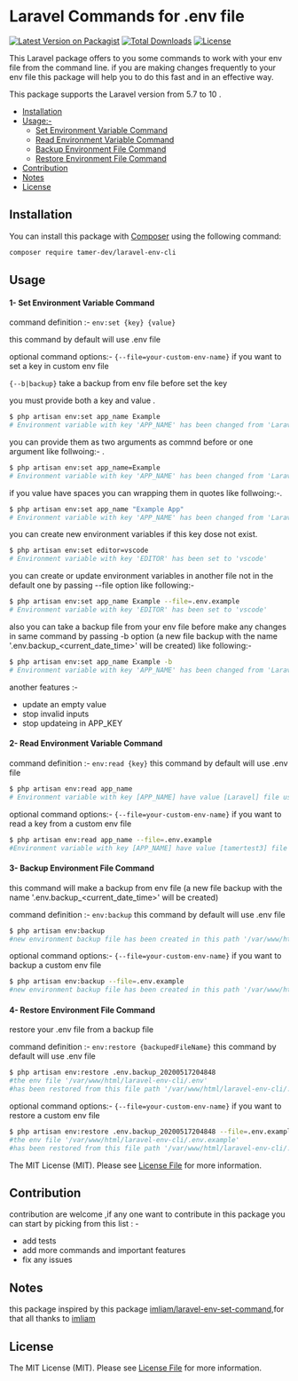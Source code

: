 # Laravel Commands for .env file

[![Latest Version on Packagist](https://img.shields.io/packagist/v/tamer-dev/laravel-env-cli.svg)](https://packagist.org/packages/tamer-dev/laravel-env-cli)
[![Total Downloads](https://img.shields.io/packagist/dt/tamer-dev/laravel-env-cli.svg)](https://packagist.org/packages/tamer-dev/laravel-env-cli)
[![License](https://img.shields.io/github/license/tamer-dev/laravel-env-cli.svg)](LICENSE.md)

This Laravel package offers to you some commands to work with your env file from the command line.
if you are making changes frequently to your env file this package will help you to do this fast and in an effective way.

This package supports the Laravel version from 5.7 to 10 .

<!-- TOC -->

- [Installation](#installation)
- [Usage:-](#usage)
    - [Set Environment Variable Command](#1-set-environment-variable-command)
    - [Read Environment Variable Command](#2-read-environment-variable-command)
    - [Backup Environment File Command](#3-backup-environment-file-command)
    - [Restore Environment File Command](#4-restore-environment-file-command)
- [Contribution](#contribution)
- [Notes](#notes)
- [License](#license)

<!-- /TOC -->

## Installation

You can install this package with [Composer](https://getcomposer.org/) using the following command:

```bash
composer require tamer-dev/laravel-env-cli
```

## Usage

#### 1- Set Environment Variable Command
command definition :-
`env:set {key} {value}`

this command by default will use .env file

optional command options:- 
`{--file=your-custom-env-name}`  if you want to set a key in custom env file

`{--b|backup}` take a backup from env file before set the key

you must provide both a key and value .

```bash
$ php artisan env:set app_name Example
# Environment variable with key 'APP_NAME' has been changed from 'Laravel' to 'Example'
```
 you can provide them as two arguments as commnd before or one argument like follwoing:- .
```bash
$ php artisan env:set app_name=Example
# Environment variable with key 'APP_NAME' has been changed from 'Laravel' to 'Example'
```

if you value have spaces you can wrapping them in quotes like follwoing:-.
```bash
$ php artisan env:set app_name "Example App"
# Environment variable with key 'APP_NAME' has been changed from 'Laravel' to '"Example App"'
```

you can create new environment variables if this key dose not exist.

```bash
$ php artisan env:set editor=vscode
# Environment variable with key 'EDITOR' has been set to 'vscode'
```

you can create or update environment variables in another file not in the default one by passing --file option like following:-

```bash
$ php artisan env:set app_name Example --file=.env.example
# Environment variable with key 'EDITOR' has been set to 'vscode'
```

also you can take a backup file from your env file before make any changes in same command by passing -b option (a new file backup with the name '.env.backup_<current_date_time>' will be created) like following:-
```bash
$ php artisan env:set app_name Example -b
# Environment variable with key 'APP_NAME' has been changed from 'Laravel' to 'Example'
```
another features :-  
- update an empty value 
- stop invalid inputs
- stop updateing in APP_KEY 


#### 2- Read Environment Variable Command

command definition :-
`env:read {key}`
this command by default will use .env file

```bash
$ php artisan env:read app_name 
# Environment variable with key [APP_NAME] have value [Laravel] file used is .env
```
optional command options:- 
`{--file=your-custom-env-name}`  if you want to read a key from a custom env file

```bash
$ php artisan env:read app_name --file=.env.example
#Environment variable with key [APP_NAME] have value [tamertest3] file used is .env.example
```

#### 3- Backup Environment File Command

this command will make a backup from env file (a new file backup with the name '.env.backup_<current_date_time>' will be created)

command definition :-
`env:backup`
this command by default will use .env file

```bash
$ php artisan env:backup 
#new environment backup file has been created in this path '/var/www/html/laravel-env-cli/.env.backup_20200517204848'
```
optional command options:- 
`{--file=your-custom-env-name}`  if you want to backup a custom env file

```bash
$ php artisan env:backup --file=.env.example
#new environment backup file has been created in this path '/var/www/html/laravel-env-cli/.env.example.backup_20200517205000'
```

#### 4- Restore Environment File Command
restore your .env file from a backup file

command definition :-
`env:restore {backupedFileName}`
this command by default will use .env file

```bash
$ php artisan env:restore .env.backup_20200517204848
#the env file '/var/www/html/laravel-env-cli/.env' 
#has been restored from this file path '/var/www/html/laravel-env-cli/.env.backup_20200517204848'
```

optional command options:- 
`{--file=your-custom-env-name}`  if you want to restore a custom env file

```bash
$ php artisan env:restore .env.backup_20200517204848 --file=.env.example
#the env file '/var/www/html/laravel-env-cli/.env.example' 
#has been restored from this file path '/var/www/html/laravel-env-cli/.env.backup_20200517204848'
```



The MIT License (MIT). Please see [License File](LICENSE.md) for more information.

## Contribution  
contribution are welcome ,if any one want to contribute in this package you can start by picking from this list : -

- add tests
- add more commands and important features
- fix any issues 

## Notes
this package inspired by this package [imliam/laravel-env-set-command](https://github.com/imliam/laravel-env-set-command),for that all thanks to [imliam](https://github.com/imliam) 

## License

The MIT License (MIT). Please see [License File](LICENSE.md) for more information.
